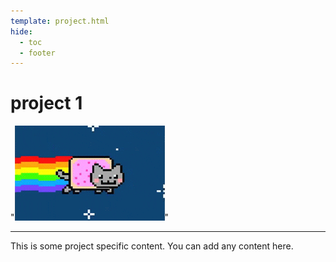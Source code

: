 ```yaml
---
template: project.html
hide: 
  - toc
  - footer
---
```


# project 1

"![project1](../assets/testGif1.gif)"

---

This is some project specific content. You can add any content here.